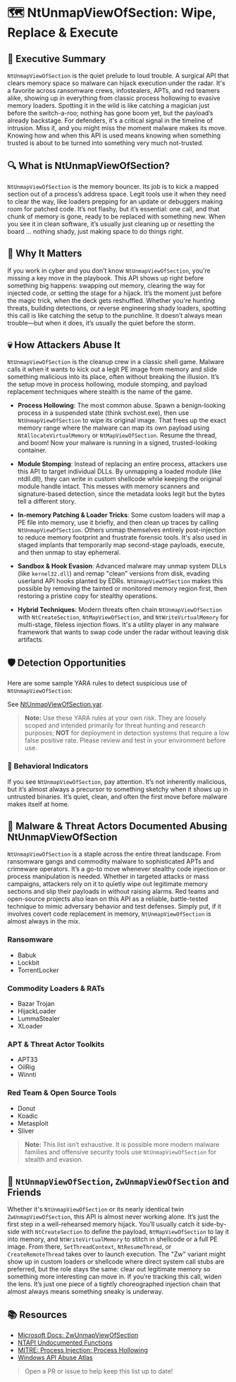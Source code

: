 # 🗺️ NtUnmapViewOfSection: Wipe, Replace & Execute

## 🚀 Executive Summary
`NtUnmapViewOfSection` is the quiet prelude to loud trouble. A surgical API that clears memory space so malware can hijack execution under the radar. It's a favorite across ransomware crews, infostealers, APTs, and red teamers alike, showing up in everything from classic process hollowing to evasive memory loaders. Spotting it in the wild is like catching a magician just before the switch-a-roo; nothing has gone boom yet, but the payload’s already backstage. For defenders, it's a critical signal in the timeline of intrusion. Miss it, and you might miss the moment malware makes its move. Knowing how and when this API is used means knowing when something trusted is about to be turned into something very much not-trusted.

## 🔍 What is NtUnmapViewOfSection?
`NtUnmapViewOfSection` is the memory bouncer. Its job is to kick a mapped section out of a process’s address space. Legit tools use it when they need to clear the way, like loaders prepping for an update or debuggers making room for patched code. It’s not flashy, but it’s essential: one call, and that chunk of memory is gone, ready to be replaced with something new. When you see it in clean software, it’s usually just cleaning up or resetting the board ... nothing shady, just making space to do things right.

## 🚩 Why It Matters
If you work in cyber and you don’t know `NtUnmapViewOfSection`, you’re missing a key move in the playbook. This API shows up right before something big happens: swapping out memory, clearing the way for injected code, or setting the stage for a hijack. It’s the moment just before the magic trick, when the deck gets reshuffled. Whether you're hunting threats, building detections, or reverse engineering shady loaders, spotting this call is like catching the setup to the punchline. It doesn’t always mean trouble—but when it does, it’s usually the quiet before the storm.

## 💀 How Attackers Abuse It
`NtUnmapViewOfSection` is the cleanup crew in a classic shell game. Malware calls it when it wants to kick out a legit PE image from memory and slide something malicious into its place, often without breaking the illusion. It’s the setup move in process hollowing, module stomping, and payload replacement techniques where stealth is the name of the game.

 - **Process Hollowing**:  The most common abuse. Spawn a benign-looking process in a suspended state (think svchost.exe), then use `NtUnmapViewOfSection` to wipe its original image. That frees up the exact memory range where the malware can map its own payload using `NtAllocateVirtualMemory` or `NtMapViewOfSection`. Resume the thread, and boom! Now your malware is running in a signed, trusted-looking container.
 
 - **Module Stomping**: Instead of replacing an entire process, attackers use this API to target individual DLLs. By unmapping a loaded module (like ntdll.dll), they can write in custom shellcode while keeping the original module handle intact. This messes with memory scanners and signature-based detection, since the metadata looks legit but the bytes tell a different story.
 
 - **In-memory Patching & Loader Tricks**: Some custom loaders will map a PE file into memory, use it briefly, and then clean up traces by calling `NtUnmapViewOfSection`. Others unmap themselves entirely post-injection to reduce memory footprint and frustrate forensic tools. It's also used in staged implants that temporarily map second-stage payloads, execute, and then unmap to stay ephemeral.

 - **Sandbox & Hook Evasion**: Advanced malware may unmap system DLLs (like `kernel32.dll`) and remap "clean" versions from disk, evading userland API hooks planted by EDRs. `NtUnmapViewOfSection` makes this possible by removing the tainted or monitored memory region first, then restoring a pristine copy for stealthy operations.

 - **Hybrid Techniques**: Modern threats often chain `NtUnmapViewOfSection` with `NtCreateSection`, `NtMapViewOfSection`, and `NtWriteVirtualMemory` for multi-stage, fileless injection flows. It's a utility player in any malware framework that wants to swap code under the radar without leaving disk artifacts.

## 🛡️ Detection Opportunities

Here are some sample YARA rules to detect suspicious use of `NtUnmapViewOfSection`:

See [NtUnmapViewOfSection.yar](./NtUnmapViewOfSection.yar).

> **Note:** Use these YARA rules at your own risk. They are loosely scoped and intended primarily for threat hunting and research purposes; **NOT** for deployment in detection systems that require a low false positive rate. Please review and test in your environment before use.

### 🐾 Behavioral Indicators
If you see `NtUnmapViewOfSection`, pay attention. It’s not inherently malicious, but it’s almost always a precursor to something sketchy when it shows up in untrusted binaries. It’s quiet, clean, and often the first move before malware makes itself at home.

## 🦠 Malware & Threat Actors Documented Abusing NtUnmapViewOfSection
`NtUnmapViewOfSection` is a staple across the entire threat landscape. From ransomware gangs and commodity malware to sophisticated APTs and crimeware operators. It’s a go-to move whenever stealthy code injection or process manipulation is needed. Whether in targeted attacks or mass campaigns, attackers rely on it to quietly wipe out legitimate memory sections and slip their payloads in without raising alarms. Red teams and open-source projects also lean on this API as a reliable, battle-tested technique to mimic adversary behavior and test defenses. Simply put, if it involves covert code replacement in memory, `NtUnmapViewOfSection` is almost always in the mix.

### **Ransomware**
- Babuk
- Lockbit
- TorrentLocker

### **Commodity Loaders & RATs**
- Bazar Trojan
- HijackLoader
- LummaStealer
- XLoader

### **APT & Threat Actor Toolkits**
 - APT33
 - OilRig
 - Winnti

### **Red Team & Open Source Tools**
 - Donut
 - Koadic
 - Metasploit
 - Sliver
 
> **Note:** This list isn’t exhaustive. It is possible more modern malware families and offensive security tools use `NtUnmapViewOfSection` for stealth and evasion.

## 🧵 `NtUnmapViewOfSection`, `ZwUnmapViewOfSection` and Friends
Whether it's `NtUnmapViewOfSection` or its nearly identical twin `ZwUnmapViewOfSection`, this API is almost never working alone. It’s just the first step in a well-rehearsed memory hijack. You’ll usually catch it side-by-side with `NtCreateSection` to define the payload, `NtMapViewOfSection` to lay it into memory, and `NtWriteVirtualMemory` to stitch in shellcode or a full PE image. From there, `SetThreadContext`, `NtResumeThread`, or `CreateRemoteThread` takes over to launch execution. The "Zw" variant might show up in custom loaders or shellcode where direct system call stubs are preferred, but the role stays the same: clear out legitimate memory so something more interesting can move in. If you’re tracking this call, widen the lens. It’s just one piece of a tightly choreographed injection chain that almost always means something sneaky is underway.

## 📚 Resources
- [Microsoft Docs: ZwUnmapViewOfSection](https://learn.microsoft.com/en-us/windows-hardware/drivers/ddi/wdm/nf-wdm-zwunmapviewofsection)
- [NTAPI Undocumented Functions](http://undocumented.ntinternals.net/index.html?page=UserMode%2FUndocumented%20Functions%2FNT%20Objects%2FSection%2FSECTION_INHERIT.html)
- [MITRE: Process Injection: Process Hollowing](https://attack.mitre.org/techniques/T1055/012/)
- [Windows API Abuse Atlas](https://github.com/danafaye/WindowsAPIAbuseAtlas)

> Open a PR or issue to help keep this list up to date!